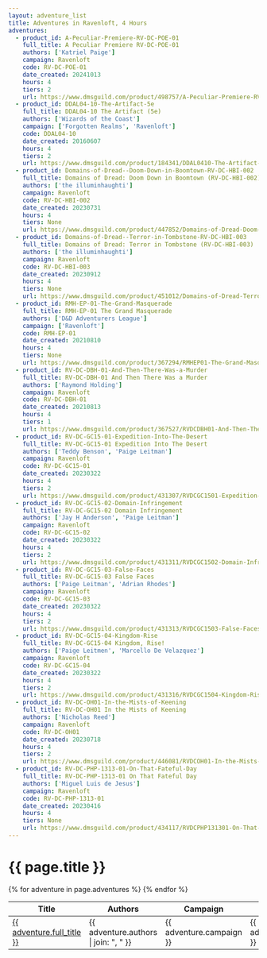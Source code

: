 ```yaml
---
layout: adventure_list
title: Adventures in Ravenloft, 4 Hours
adventures:
  - product_id: A-Peculiar-Premiere-RV-DC-POE-01
    full_title: A Peculiar Premiere RV-DC-POE-01
    authors: ['Katriel Paige']
    campaign: Ravenloft
    code: RV-DC-POE-01
    date_created: 20241013
    hours: 4
    tiers: 2
    url: https://www.dmsguild.com/product/498757/A-Peculiar-Premiere-RVDCPOE01?filters=45470_0_0_0_0_0
  - product_id: DDAL04-10-The-Artifact-5e
    full_title: DDAL04-10 The Artifact (5e)
    authors: ['Wizards of the Coast']
    campaign: ['Forgotten Realms', 'Ravenloft']
    code: DDAL04-10
    date_created: 20160607
    hours: 4
    tiers: 2
    url: https://www.dmsguild.com/product/184341/DDAL0410-The-Artifact-5e?filters=45470_0_0_0_0_0_0_0
  - product_id: Domains-of-Dread--Doom-Down-in-Boomtown-RV-DC-HBI-002
    full_title: Domains of Dread: Doom Down in Boomtown (RV-DC-HBI-002)
    authors: ['the illuminhaughti']
    campaign: Ravenloft
    code: RV-DC-HBI-002
    date_created: 20230731
    hours: 4
    tiers: None
    url: https://www.dmsguild.com/product/447852/Domains-of-Dread-Doom-Down-in-Boomtown-RVDCHBI002?filters=0_0_100057_0_0_0_0_0
  - product_id: Domains-of-Dread--Terror-in-Tombstone-RV-DC-HBI-003
    full_title: Domains of Dread: Terror in Tombstone (RV-DC-HBI-003)
    authors: ['the illuminhaughti']
    campaign: Ravenloft
    code: RV-DC-HBI-003
    date_created: 20230912
    hours: 4
    tiers: None
    url: https://www.dmsguild.com/product/451012/Domains-of-Dread-Terror-in-Tombstone-RVDCHBI003?filters=0_0_100057_0_0_0_0_0
  - product_id: RMH-EP-01-The-Grand-Masquerade
    full_title: RMH-EP-01 The Grand Masquerade
    authors: ['D&D Adventurers League']
    campaign: ['Ravenloft']
    code: RMH-EP-01
    date_created: 20210810
    hours: 4
    tiers: None
    url: https://www.dmsguild.com/product/367294/RMHEP01-The-Grand-Masquerade?filters=45470_0_0_0_0_0_0_0
  - product_id: RV-DC-DBH-01-And-Then-There-Was-a-Murder
    full_title: RV-DC-DBH-01 And Then There Was a Murder
    authors: ['Raymond Holding']
    campaign: Ravenloft
    code: RV-DC-DBH-01
    date_created: 20210813
    hours: 4
    tiers: 1
    url: https://www.dmsguild.com/product/367527/RVDCDBH01-And-Then-There-Was-a-Murder?filters=0_0_100057_0_0_0_0_0
  - product_id: RV-DC-GC15-01-Expedition-Into-The-Desert
    full_title: RV-DC-GC15-01 Expedition Into The Desert
    authors: ['Teddy Benson', 'Paige Leitman']
    campaign: Ravenloft
    code: RV-DC-GC15-01
    date_created: 20230322
    hours: 4
    tiers: 2
    url: https://www.dmsguild.com/product/431307/RVDCGC1501-Expedition-Into-The-Desert?filters=0_0_100057_0_0_0_0_0
  - product_id: RV-DC-GC15-02-Domain-Infringement
    full_title: RV-DC-GC15-02 Domain Infringement
    authors: ['Jay H Anderson', 'Paige Leitman']
    campaign: Ravenloft
    code: RV-DC-GC15-02
    date_created: 20230322
    hours: 4
    tiers: 2
    url: https://www.dmsguild.com/product/431311/RVDCGC1502-Domain-Infringement?filters=0_0_100057_0_0_0_0_0
  - product_id: RV-DC-GC15-03-False-Faces
    full_title: RV-DC-GC15-03 False Faces
    authors: ['Paige Leitman', 'Adrian Rhodes']
    campaign: Ravenloft
    code: RV-DC-GC15-03
    date_created: 20230322
    hours: 4
    tiers: 2
    url: https://www.dmsguild.com/product/431313/RVDCGC1503-False-Faces?filters=0_0_100057_0_0_0_0_0
  - product_id: RV-DC-GC15-04-Kingdom-Rise
    full_title: RV-DC-GC15-04 Kingdom, Rise!
    authors: ['Paige Leitmen', 'Marcello De Velazquez']
    campaign: Ravenloft
    code: RV-DC-GC15-04
    date_created: 20230322
    hours: 4
    tiers: 2
    url: https://www.dmsguild.com/product/431316/RVDCGC1504-Kingdom-Rise?filters=0_0_100057_0_0_0_0_0
  - product_id: RV-DC-OH01-In-the-Mists-of-Keening
    full_title: RV-DC-OH01 In the Mists of Keening
    authors: ['Nicholas Reed']
    campaign: Ravenloft
    code: RV-DC-OH01
    date_created: 20230718
    hours: 4
    tiers: 2
    url: https://www.dmsguild.com/product/446081/RVDCOH01-In-the-Mists-of-Keening?filters=0_0_100057_0_0_0_0_0
  - product_id: RV-DC-PHP-1313-01-On-That-Fateful-Day
    full_title: RV-DC-PHP-1313-01 On That Fateful Day
    authors: ['Miguel Luis de Jesus']
    campaign: Ravenloft
    code: RV-DC-PHP-1313-01
    date_created: 20230416
    hours: 4
    tiers: None
    url: https://www.dmsguild.com/product/434117/RVDCPHP131301-On-That-Fateful-Day?filters=0_0_100057_0_0_0_0_0
---
```


<h1 class="page-title">{{ page.title }}</h1>

<table class="adventure-table">
  <thead>
    <tr>
      <th>Title</th>
      <th>Authors</th>
      <th>Campaign</th>
      <th>Code</th>
      <th>Date</th>
      <th>Hours</th>
      <th>Tier</th>
    </tr>
  </thead>
  <tbody>
    {% for adventure in page.adventures %}
    <tr>
      <td><a href="{{ adventure.url }}">{{ adventure.full_title }}</a></td>
      <td>{{ adventure.authors | join: ", " }}</td>
      <td>{{ adventure.campaign }}</td>
      <td>{{ adventure.code }}</td>
      <td>{{ adventure.date_created }}</td>
      <td>{{ adventure.hours }}</td>
      <td>{{ adventure.tiers }}</td>
    </tr>
    {% endfor %}
  </tbody>
</table>
